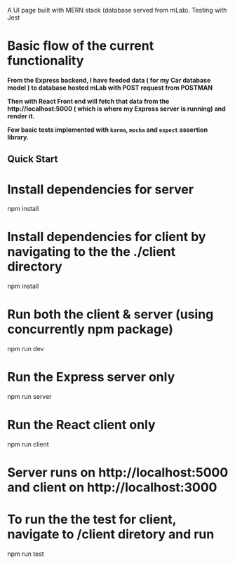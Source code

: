 A UI page built with MERN stack (database served from mLab). Testing with Jest

# Basic flow of the current functionality

**From the Express backend, I have feeded data ( for my Car database model ) to database hosted mLab with POST request from POSTMAN**

**Then with React Front end will fetch that data from the **http://localhost:5000** ( which is where my Express server is running) and render it.**

**Few basic tests implemented with ``karma``, ``mocha`` and ``expect`` assertion library.**

## Quick Start

# Install dependencies for server
npm install

# Install dependencies for client by navigating to the the ./client directory
npm install

# Run both the client & server (using concurrently npm package)
npm run dev

# Run the Express server only
npm run server

# Run the React client only
npm run client

# Server runs on http://localhost:5000 and client on http://localhost:3000

# To run the the test for client, navigate to /client diretory and run
npm run test

